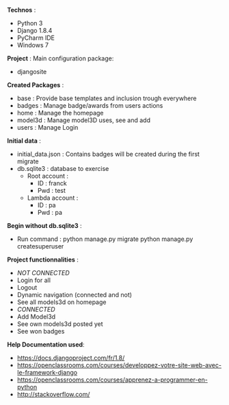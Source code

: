 **Technos** :
- Python 3
- Django 1.8.4
- PyCharm IDE
- Windows 7

**Project** :
Main configuration package:
- djangosite

**Created Packages** :
- base : Provide base templates and inclusion trough everywhere
- badges : Manage badge/awards from users actions
- home : Manage the homepage
- model3d : Manage model3D uses, see and add
- users : Manage Login

**Initial data** :
- initial_data.json : Contains badges will be created during the first migrate
- db.sqlite3 : database to exercise
  - Root account :
      - ID : franck
      - Pwd : test
  - Lambda account :
      - ID : pa
      - Pwd : pa

**Begin without db.sqlite3** :
- Run command :
    python manage.py migrate
    python manage.py createsuperuser

**Project functionnalities** :

- *NOT CONNECTED*
- Login for all
- Logout
- Dynamic navigation (connected and not)
- See all models3d on homepage
- *CONNECTED*
- Add Model3d
- See own models3d posted yet
- See won badges

**Help Documentation used**:
- https://docs.djangoproject.com/fr/1.8/
- https://openclassrooms.com/courses/developpez-votre-site-web-avec-le-framework-django
- https://openclassrooms.com/courses/apprenez-a-programmer-en-python
- http://stackoverflow.com/


